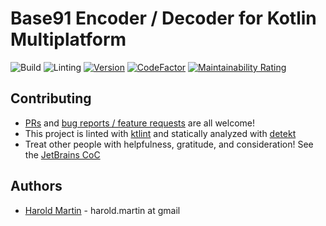# Base91 Encoder / Decoder for Kotlin Multiplatform

![Build](https://github.com/hbmartin/base91-kotlin-multiplatform/workflows/Build/badge.svg)
![Linting](https://github.com/hbmartin/base91-kotlin-multiplatform/workflows/Linting/badge.svg)
[![Version](https://img.shields.io/jetbrains/plugin/v/18248-kotlin-bulk-add-name-params.svg)](https://plugins.jetbrains.com/plugin/18248-kotlin-bulk-add-name-params)
[![CodeFactor](https://www.codefactor.io/repository/github/hbmartin/base91-kotlin-multiplatform/badge)](https://www.codefactor.io/repository/github/hbmartin/base91-kotlin-multiplatform)
[![Maintainability Rating](https://sonarcloud.io/api/project_badges/measure?project=hbmartin_base91-kotlin-multiplatform&metric=sqale_rating)](https://sonarcloud.io/dashboard?id=hbmartin_base91-kotlin-multiplatform)

## Contributing

* [PRs](https://github.com/hbmartin/base91-kotlin-multiplatform/pulls) and [bug reports / feature requests](https://github.com/hbmartin/base91-kotlin-multiplatform/issues) are all welcome!
* This project is linted with [ktlint](https://github.com/pinterest/ktlint) and statically analyzed with [detekt](https://github.com/detekt/detekt)
* Treat other people with helpfulness, gratitude, and consideration! See the [JetBrains CoC](https://confluence.jetbrains.com/display/ALL/JetBrains+Open+Source+and+Community+Code+of+Conduct)

## Authors

* [Harold Martin](https://www.linkedin.com/in/harold-martin-98526971/) - harold.martin at gmail
